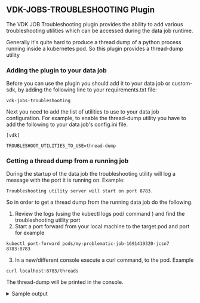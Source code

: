 ## VDK-JOBS-TROUBLESHOOTING Plugin

The VDK JOB Troubleshooting plugin provides the ability to add various troubleshooting utilities which can be accessed
during the data job runtime.

Generally it's quite hard to produce a thread dump of a python process running inside a kubernetes pod. So this plugin
provides a thread-dump utility

### Adding the plugin to your data job

Before you can use the plugin you should add it to your data job or custom-sdk, by adding the following line to your
requirements.txt file:

```commandline
vdk-jobs-troubleshooting
```

Next you need to add the list of utilities to use to your data job configuration. For example, to enable the thread-dump
utility you have to add the following to your data job's config.ini file.

```properties
[vdk]

TROUBLESHOOT_UTILITIES_TO_USE=thread-dump
```

### Getting a thread dump from a running job

During the startup of the data job the troubleshooting utility will log a message with the port it is running on. Example:

```commandline
Troubleshooting utility server will start on port 8783.
```

So in order to get a thread dump from the running data job do the following.

1. Review the logs (using the kubectl logs pod/<data job pod it> command ) and find the troubleshooting utility port
2. Start a port forward from your local machine to the target pod and port for example

```commandline
kubectl port-forward pods/my-problematic-job-1691419320-jcsn7 8783:8783
```

3. In a new/different console execute a curl command, to the pod. Example

```commandline
curl localhost:8783/threads
```

The thread-dump will be printed in the console.
<details>
  <summary>Sample output</summary>

<pre>
Thread:MainThread alive:True daemon:False
Thread:troubleshooting_utility alive:True daemon:True
Thread:payload-aggregator alive:True daemon:True
Thread:payload-poster0 alive:True daemon:True
Thread:ThreadPoolExecutor-0_0 alive:True daemon:True
Thread:payload-aggregator alive:True daemon:True
Thread:payload-poster0 alive:True daemon:True
...
Thread:payload-poster9 alive:True daemon:True
Thread:troubleshooting_utility alive:True daemon:True
 # ThreadID: 140056075323136
 /usr/local/lib/python3.7/threading.py::890::_bootstrap::self._bootstrap_inner()
 /usr/local/lib/python3.7/threading.py::926::_bootstrap_inner::self.run()
 /usr/local/lib/python3.7/threading.py::870::run::self._target(*self._args, **self._kwargs)
 /usr/local/lib/python3.7/socketserver.py::232::serve_forever::ready = selector.select(poll_interval)
 /usr/local/lib/python3.7/selectors.py::415::select::fd_event_list = self._selector.poll(timeout)
 # ThreadID: 140054872303360
...
 # ThreadID: 140055860274944
 /usr/local/lib/python3.7/threading.py::890::_bootstrap::self._bootstrap_inner()
 /usr/local/lib/python3.7/threading.py::926::_bootstrap_inner::self.run()
 /usr/local/lib/python3.7/threading.py::870::run::self._target(*self._args, **self._kwargs)
 /usr/local/lib/python3.7/socketserver.py::237::serve_forever::self._handle_request_noblock()
 /usr/local/lib/python3.7/socketserver.py::316::_handle_request_noblock::self.process_request(request, client_address)
 /usr/local/lib/python3.7/socketserver.py::347::process_request::self.finish_request(request, client_address)
 /usr/local/lib/python3.7/socketserver.py::360::finish_request::self.RequestHandlerClass(request, client_address, self)
 /usr/local/lib/python3.7/socketserver.py::720::__init__::self.handle()
 /usr/local/lib/python3.7/http/server.py::434::handle::self.handle_one_request()
 /usr/local/lib/python3.7/http/server.py::422::handle_one_request::method()
 /vdk/site-packages/vdk/plugin/jobs_troubleshoot/troubleshoot_utilities/thread_dump.py::36::do_GET::self._log_thread_dump()
 /vdk/site-packages/vdk/plugin/jobs_troubleshoot/troubleshoot_utilities/thread_dump.py::58::_log_thread_dump::for filename, lineno, name, line in traceback.extract_stack(stack):
 # ThreadID: 140056193533760
 /vdk/vdk::8::<module>::sys.exit(main())
 /vdk/site-packages/vdk/internal/cli_entry.py::186::main::command_line_args=sys.argv[1:],
 /vdk/site-packages/pluggy/_hooks.py::433::__call__::return self._hookexec(self.name, self._hookimpls, kwargs, firstresult)
 /vdk/site-packages/pluggy/_manager.py::112::_hookexec::return self._inner_hookexec(hook_name, methods, kwargs, firstresult)
 /vdk/site-packages/pluggy/_callers.py::80::_multicall::res = hook_impl.function(*args)
 /vdk/site-packages/vdk/internal/cli_entry.py::140::vdk_main::program_name=program_name,
 /vdk/site-packages/pluggy/_hooks.py::433::__call__::return self._hookexec(self.name, self._hookimpls, kwargs, firstresult)
 /vdk/site-packages/pluggy/_manager.py::112::_hookexec::return self._inner_hookexec(hook_name, methods, kwargs, firstresult)
 /vdk/site-packages/pluggy/_callers.py::80::_multicall::res = hook_impl.function(*args)
 /vdk/site-packages/vdk/internal/cli_entry.py::100::vdk_cli_execute::obj=core_context,
 /vdk/site-packages/click/core.py::1157::__call__::return self.main(*args, **kwargs)
 /vdk/site-packages/click/core.py::1078::main::rv = self.invoke(ctx)
 /vdk/site-packages/click/core.py::1688::invoke::return _process_result(sub_ctx.command.invoke(sub_ctx))
 /vdk/site-packages/click/core.py::1434::invoke::return ctx.invoke(self.callback, **ctx.params)
 /vdk/site-packages/click/core.py::783::invoke::return __callback(*args, **kwargs)
 /vdk/site-packages/click/decorators.py::33::new_func::return f(get_current_context(), *args, **kwargs)
 /vdk/site-packages/vdk/internal/builtin_plugins/run/cli_run.py::221::run::context, pathlib.Path(data_job_directory), arguments
 /vdk/site-packages/vdk/internal/builtin_plugins/run/cli_run.py::143::create_and_run_data_job::execution_result = job.run(args)
 /vdk/site-packages/vdk/internal/builtin_plugins/run/data_job.py::312::run::return self._plugin_hook.run_job(context=job_context)
 /vdk/site-packages/pluggy/_hooks.py::433::__call__::return self._hookexec(self.name, self._hookimpls, kwargs, firstresult)
 /vdk/site-packages/pluggy/_manager.py::112::_hookexec::return self._inner_hookexec(hook_name, methods, kwargs, firstresult)
 /vdk/site-packages/pluggy/_callers.py::80::_multicall::res = hook_impl.function(*args)
 /vdk/site-packages/vdk/internal/builtin_plugins/run/data_job.py::142::run_job::context=context, step=current_step
 /vdk/site-packages/pluggy/_hooks.py::433::__call__::return self._hookexec(self.name, self._hookimpls, kwargs, firstresult)
 /vdk/site-packages/pluggy/_manager.py::112::_hookexec::return self._inner_hookexec(hook_name, methods, kwargs, firstresult)
 /vdk/site-packages/pluggy/_callers.py::80::_multicall::res = hook_impl.function(*args)
 /vdk/site-packages/vdk/internal/builtin_plugins/run/data_job.py::73::run_step::step_executed = step.runner_func(step, context.job_input)
 /vdk/site-packages/vdk/internal/builtin_plugins/run/file_based_step.py::103::run_python_step::StepFuncFactory.invoke_run_function(func, job_input, step.name)
 /vdk/site-packages/vdk/internal/builtin_plugins/run/file_based_step.py::139::invoke_run_function::func(**actual_arguments)
 /job/starshot-prod-processing-csp-jira/common_library/send_slack_msg_on_job_failure.py::12::run::return func(job_input) /job/starshot-prod-processing-csp-jira/processing-csp-jira.py::8::run::load_dw_objects(job_input, dw_objects_to_load)
 /job/starshot-prod-processing-csp-jira/common_library/processing_templates.py::60::load_dw_objects::additional_params=additional_params
 /job/starshot-prod-processing-csp-jira/common_library/processing_templates.py::36::load_dw_object::template_args=template_parameters
 /vdk/site-packages/supercollider/vdk/telemetry/telemetry_plugin.py::83::execute_template::return core_execute_template(template_name, template_args)
 /vdk/site-packages/vdk/internal/builtin_plugins/run/job_input.py::167::execute_template::result = self.__templates.execute_template(template_name, template_args)
 /vdk/site-packages/vdk/internal/builtin_plugins/templates/template_impl.py::53::execute_template::result = template_job.run(template_args, name)
 /vdk/site-packages/vdk/internal/builtin_plugins/run/data_job.py::312::run::return self._plugin_hook.run_job(context=job_context)
 /vdk/site-packages/pluggy/_hooks.py::433::__call__::return self._hookexec(self.name, self._hookimpls, kwargs, firstresult)
 /vdk/site-packages/pluggy/_manager.py::112::_hookexec::return self._inner_hookexec(hook_name, methods, kwargs, firstresult)
 /vdk/site-packages/pluggy/_callers.py::80::_multicall::res = hook_impl.function(*args)
 /vdk/site-packages/vdk/internal/builtin_plugins/run/data_job.py::142::run_job::context=context, step=current_step
 /vdk/site-packages/pluggy/_hooks.py::433::__call__::return self._hookexec(self.name, self._hookimpls, kwargs, firstresult)
 /vdk/site-packages/pluggy/_manager.py::112::_hookexec::return self._inner_hookexec(hook_name, methods, kwargs, firstresult)
 /vdk/site-packages/pluggy/_callers.py::80::_multicall::res = hook_impl.function(*args)
 /vdk/site-packages/vdk/internal/builtin_plugins/run/data_job.py::73::run_step::step_executed = step.runner_func(step, context.job_input)
 /vdk/site-packages/vdk/internal/builtin_plugins/run/file_based_step.py::103::run_python_step::StepFuncFactory.invoke_run_function(func, job_input, step.name)
 /vdk/site-packages/vdk/internal/builtin_plugins/run/file_based_step.py::139::invoke_run_function::func(**actual_arguments)
 /vdk/site-packages/vdk/plugin/impala/templates/load/dimension/scd1/02-handle-quality-checks.py::59::run::job_input.execute_query(insert_into_target)
 /vdk/site-packages/vdk/internal/builtin_plugins/run/job_input.py::127::execute_query::return connection.execute_query(query)
 /vdk/site-packages/vdk/internal/builtin_plugins/connection/managed_connection_base.py::120::execute_query::cur.execute(query)
 /vdk/site-packages/vdk/internal/builtin_plugins/connection/managed_cursor.py::96::execute::result = self._execute_operation(managed_operation)
 /vdk/site-packages/vdk/internal/builtin_plugins/connection/managed_cursor.py::168::_execute_operation::execution_cursor=execution_cursor
 /vdk/site-packages/pluggy/_hooks.py::433::__call__::return self._hookexec(self.name, self._hookimpls, kwargs, firstresult)
 /vdk/site-packages/pluggy/_manager.py::112::_hookexec::return self._inner_hookexec(hook_name, methods, kwargs, firstresult)
 /vdk/site-packages/pluggy/_callers.py::80::_multicall::res = hook_impl.function(*args)
 /vdk/site-packages/vdk/internal/builtin_plugins/connection/connection_hooks.py::33::db_connection_execute_operation::native_result = execution_cursor.execute(managed_operation.get_operation())
 /vdk/site-packages/vdk/internal/builtin_plugins/connection/pep249/interfaces.py::64::execute::return self._cursor.execute(operation)
 /vdk/site-packages/impala/hiveserver2.py::343::execute::self._wait_to_finish()  # make execute synchronous
 /vdk/site-packages/impala/hiveserver2.py::438::_wait_to_finish::time.sleep(self._get_sleep_interval(loop_start))
</pre>
</details>

